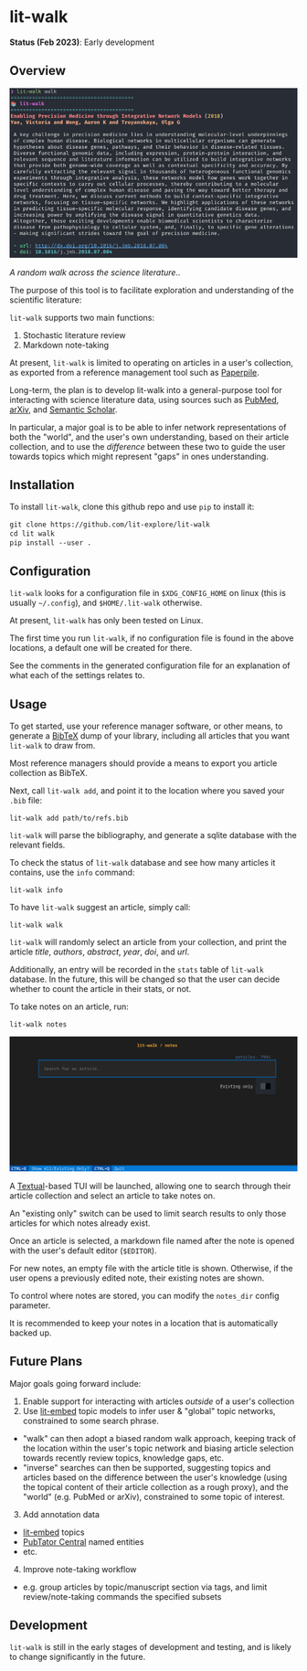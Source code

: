 lit-walk
========

**Status (Feb 2023)**: Early development

Overview
--------

![lit-walk screenshot](extra/screenshot.png)

_A random walk across the science literature.._

The purpose of this tool is to facilitate exploration and understanding of the scientific
literature:

`lit-walk` supports two main functions:

1. Stochastic literature review
2. Markdown note-taking

At present, `lit-walk` is limited to operating on articles in a user's collection, as exported from
a reference management tool such as [Paperpile](https://paperpile.com/app).

Long-term, the plan is to develop lit-walk into a general-purpose tool for interacting with science
literature data, using sources such as [PubMed](https://pubmed.ncbi.nlm.nih.gov/),
[arXiv](https://arxiv.org/), and [Semantic Scholar](https://www.semanticscholar.org/).

In particular, a major goal is to be able to infer network representations of both the "world", and
the user's own understanding, based on their article collection, and to use the _difference_ between
these two to guide the user towards topics which might represent "gaps" in ones understanding.

Installation
------------

To install `lit-walk`, clone this github repo and use `pip` to install it:

```
git clone https://github.com/lit-explore/lit-walk
cd lit walk
pip install --user .
```

Configuration
-------------

`lit-walk` looks for a configuration file in `$XDG_CONFIG_HOME` on linux (this is
usually `~/.config`), and `$HOME/.lit-walk` otherwise.

At present, `lit-walk` has only been tested on Linux.

The first time you run `lit-walk`, if no configuration file is found in the above
locations, a default one will be created for there.

See the comments in the generated configuration file for an explanation of what each of
the settings relates to.

Usage
-----

To get started, use your reference manager software, or other means, to generate a
[BibTeX](http://www.bibtex.org/) dump of your library, including all articles that you
want `lit-walk` to draw from.

Most reference managers should provide a means to export you article collection as BibTeX.

Next, call `lit-walk add`, and point it to the location where you saved your `.bib`
file:

```
lit-walk add path/to/refs.bib
```

`lit-walk` will parse the bibliography, and generate a sqlite database with the relevant
fields.

To check the status of `lit-walk` database and see how many articles it contains, use
the `info` command:

```
lit-walk info
```

To have `lit-walk` suggest an article, simply call:

```
lit-walk walk
```

`lit-walk` will randomly select an article from your collection, and print the article
_title_, _authors_, _abstract_, _year_, _doi_, and _url_.

Additionally, an entry will be recorded in the `stats` table of `lit-walk` database. In
the future, this will be changed so that the user can decide whether to count the
article in their stats, or not.

To take notes on an article, run:

```
lit-walk notes
```

![Notes search UI](extra/screenshot2.png)

A [Textual](https://github.com/Textualize/textual)-based TUI will be launched, allowing one to
search through their article collection and select an article to take notes on.

An "existing only" switch can be used to limit search results to only those articles for which notes
already exist.

Once an article is selected, a markdown file named after the note is opened with the user's default
editor (`$EDITOR`).

For new notes, an empty file with the article title is shown. Otherwise, if the user opens a
previously edited note, their existing notes are shown.

To control where notes are stored, you can modify the `notes_dir` config parameter.

It is recommended to keep your notes in a location that is automatically backed up.

Future Plans
------------

Major goals going forward include:

1. Enable support for interacting with articles _outside_ of a user's collection
2. Use [lit-embed](https://github.com/lit-explore/lit-embed) topic models to infer user & "global"
   topic networks, constrained to some search phrase.
  - "walk" can then adopt a biased random walk approach, keeping track of the location within the
     user's topic network and biasing article selection towards recently review topics,
     knowledge gaps, etc.
  - "inverse" searches can then be supported, suggesting topics and articles based on the difference
    between the user's knowledge (using the topical content of their article collection as a rough
    proxy), and the "world" (e.g. PubMed or arXiv), constrained to some topic of interest.
3. Add annotation data
  - [lit-embed](https://github.com/lit-explore/lit-embed) topics
  - [PubTator Central](https://www.ncbi.nlm.nih.gov/research/pubtator) named entities
  - etc.
4. Improve note-taking workflow
  - e.g. group articles by topic/manuscript section via tags, and limit review/note-taking commands
    the specified subsets

Development
-----------

`lit-walk` is still in the early stages of development and testing, and is likely to
change significantly in the future.
